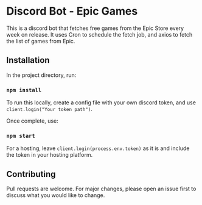 # Discord Bot - Epic Games

This is a discord bot that fetches free games from the Epic Store every week on release. It uses Cron to schedule the fetch job, and axios to fetch the list of games from Epic.

## Installation

In the project directory, run:
### `npm install`

To run this locally, create a config file with your own discord token, and use `client.login("Your token path")`.

Once complete, use:
### `npm start`

For a hosting, leave `client.login(process.env.token)` as it is and include the token in your hosting platform.

## Contributing
Pull requests are welcome. For major changes, please open an issue first to discuss what you would like to change.
